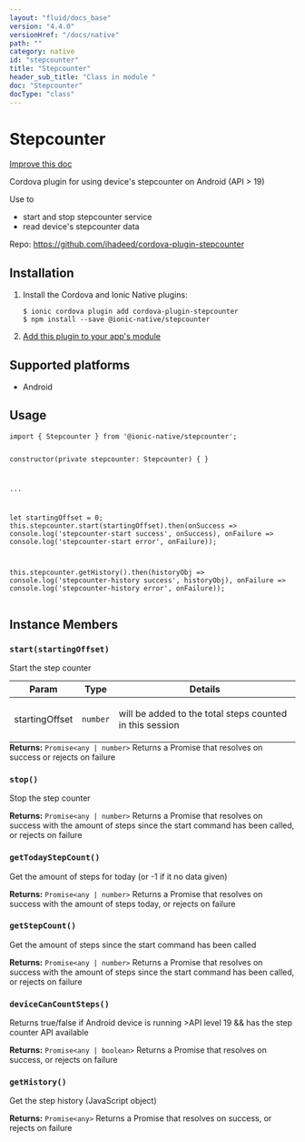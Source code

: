 ```yaml
---
layout: "fluid/docs_base"
version: "4.4.0"
versionHref: "/docs/native"
path: ""
category: native
id: "stepcounter"
title: "Stepcounter"
header_sub_title: "Class in module "
doc: "Stepcounter"
docType: "class"
---
```


<h1 class="api-title">Stepcounter</h1>

<a class="improve-v2-docs" href="http://github.com/ionic-team/ionic-native/edit/master/src/@ionic-native/plugins/stepcounter/index.ts#L1">
  Improve this doc
</a>







<p>Cordova plugin for using device&#39;s stepcounter on Android (API &gt; 19)</p>
<p>Use to</p>
<ul>
<li>start and stop stepcounter service</li>
<li>read device&#39;s stepcounter data</li>
</ul>


<p>Repo:
  <a href="https://github.com/ihadeed/cordova-plugin-stepcounter">
    https://github.com/ihadeed/cordova-plugin-stepcounter
  </a>
</p>


<h2><a class="anchor" name="installation" href="#installation"></a>Installation</h2>
<ol class="installation">
  <li>Install the Cordova and Ionic Native plugins:<br>
    <pre><code class="nohighlight">$ ionic cordova plugin add cordova-plugin-stepcounter
$ npm install --save @ionic-native/stepcounter
</code></pre>
  </li>
  <li><a href="https://ionicframework.com/docs/native/#Add_Plugins_to_Your_App_Module">Add this plugin to your app's module</a></li>
</ol>



<h2><a class="anchor" name="platforms" href="#platforms"></a>Supported platforms</h2>
<ul>
  <li>Android</li>
</ul>






<h2><a class="anchor" name="usage" href="#usage"></a>Usage</h2>
<pre><code class="lang-typescript">import { Stepcounter } from &#39;@ionic-native/stepcounter&#39;;

constructor(private stepcounter: Stepcounter) { }

...

let startingOffset = 0;
this.stepcounter.start(startingOffset).then(onSuccess =&gt; console.log(&#39;stepcounter-start success&#39;, onSuccess), onFailure =&gt; console.log(&#39;stepcounter-start error&#39;, onFailure));

this.stepcounter.getHistory().then(historyObj =&gt; console.log(&#39;stepcounter-history success&#39;, historyObj), onFailure =&gt; console.log(&#39;stepcounter-history error&#39;, onFailure));
</code></pre>








<h2><a class="anchor" name="instance-members" href="#instance-members"></a>Instance Members</h2>
<h3><a class="anchor" name="start" href="#start"></a><code>start(startingOffset)</code></h3>


Start the step counter

<table class="table param-table" style="margin:0;">
  <thead>
  <tr>
    <th>Param</th>
    <th>Type</th>
    <th>Details</th>
  </tr>
  </thead>
  <tbody>
  <tr>
    <td>
      startingOffset</td>
    <td>
      <code>number</code>
    </td>
    <td>
      <p>will be added to the total steps counted in this session</p>
</td>
  </tr>
  </tbody>
</table>

<div class="return-value" markdown="1">
  <i class="icon ion-arrow-return-left"></i>
  <b>Returns:</b> <code>Promise&lt;any | number&gt;</code> Returns a Promise that resolves on success or rejects on failure
</div><h3><a class="anchor" name="stop" href="#stop"></a><code>stop()</code></h3>


Stop the step counter


<div class="return-value" markdown="1">
  <i class="icon ion-arrow-return-left"></i>
  <b>Returns:</b> <code>Promise&lt;any | number&gt;</code> Returns a Promise that resolves on success with the amount of steps since the start command has been called, or rejects on failure
</div><h3><a class="anchor" name="getTodayStepCount" href="#getTodayStepCount"></a><code>getTodayStepCount()</code></h3>


Get the amount of steps for today (or -1 if it no data given)


<div class="return-value" markdown="1">
  <i class="icon ion-arrow-return-left"></i>
  <b>Returns:</b> <code>Promise&lt;any | number&gt;</code> Returns a Promise that resolves on success with the amount of steps today, or rejects on failure
</div><h3><a class="anchor" name="getStepCount" href="#getStepCount"></a><code>getStepCount()</code></h3>


Get the amount of steps since the start command has been called


<div class="return-value" markdown="1">
  <i class="icon ion-arrow-return-left"></i>
  <b>Returns:</b> <code>Promise&lt;any | number&gt;</code> Returns a Promise that resolves on success with the amount of steps since the start command has been called, or rejects on failure
</div><h3><a class="anchor" name="deviceCanCountSteps" href="#deviceCanCountSteps"></a><code>deviceCanCountSteps()</code></h3>


Returns true/false if Android device is running >API level 19 && has the step counter API available


<div class="return-value" markdown="1">
  <i class="icon ion-arrow-return-left"></i>
  <b>Returns:</b> <code>Promise&lt;any | boolean&gt;</code> Returns a Promise that resolves on success, or rejects on failure
</div><h3><a class="anchor" name="getHistory" href="#getHistory"></a><code>getHistory()</code></h3>


Get the step history (JavaScript object)


<div class="return-value" markdown="1">
  <i class="icon ion-arrow-return-left"></i>
  <b>Returns:</b> <code>Promise&lt;any&gt;</code> Returns a Promise that resolves on success, or rejects on failure
</div>





